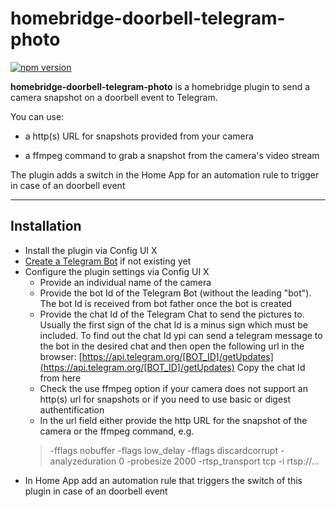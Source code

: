 # homebridge-doorbell-telegram-photo

<a href="https://www.npmjs.com/package/homebridge-doorbell-telegram-photo"><img title="npm version" src="https://badgen.net/npm/v/homebridge-doorbell-telegram-photo" ></a>

**homebridge-doorbell-telegram-photo** is a homebridge plugin to send a camera snapshot on a doorbell event to Telegram.

You can use:

- a http(s) URL for snapshots provided from your camera

- a ffmpeg command to grab a snapshot from the camera's video stream

The plugin adds a switch in the Home App for an automation rule to trigger in case of an doorbell event

------

## Installation

- Install the plugin via Config UI X
- [Create a Telegram Bot](https://core.telegram.org/bots#3-how-do-i-create-a-bot) if not existing yet
- Configure the plugin settings via Config UI X
  - Provide an individual name of the camera
  - Provide the bot Id of the Telegram Bot (without the leading "bot"). The bot Id is received from bot father once the bot is created
  - Provide the chat Id of the Telegram Chat to send the pictures to. Usually the first sign of the chat Id is a minus sign which must be included. To find out the chat Id ypi can send a telegram message to the bot in the desired chat and then open the following url in the browser: [https://api.telegram.org/[BOT_ID]/getUpdates](https://api.telegram.org/[BOT_ID]/getUpdates) Copy the chat Id from here
  - Check the use ffmpeg option if your camera does not support an http(s) url for snapshots or if you need to use basic or digest authentification
  - In the url field either provide the http URL for the snapshot of the camera or the ffmpeg command, e.g.
  > -fflags nobuffer -flags low_delay -fflags discardcorrupt -analyzeduration 0 -probesize 2000 -rtsp_transport tcp -i rtsp://...
- In Home App add an automation rule that triggers the switch of this plugin in case of an doorbell event
